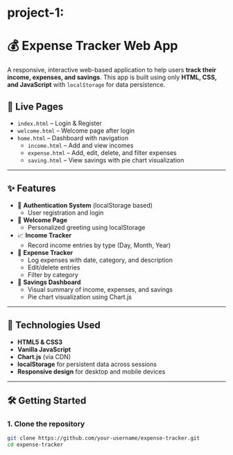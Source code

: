 # project-1:
# 💰 Expense Tracker Web App

A responsive, interactive web-based application to help users **track their income, expenses, and savings**. This app is built using only **HTML, CSS, and JavaScript** with `localStorage` for data persistence.

## 🔗 Live Pages

- `index.html` – Login & Register
- `welcome.html` – Welcome page after login
- `home.html` – Dashboard with navigation
  - `income.html` – Add and view incomes
  - `expense.html` – Add, edit, delete, and filter expenses
  - `saving.html` – View savings with pie chart visualization

---

## ✨ Features

- 🔐 **Authentication System** (localStorage based)
  - User registration and login
- 👤 **Welcome Page**
  - Personalized greeting using localStorage
- 📈 **Income Tracker**
  - Record income entries by type (Day, Month, Year)
- 💸 **Expense Tracker**
  - Log expenses with date, category, and description
  - Edit/delete entries
  - Filter by category
- 🏦 **Savings Dashboard**
  - Visual summary of income, expenses, and savings
  - Pie chart visualization using Chart.js

---

## 🧠 Technologies Used

- **HTML5 & CSS3**
- **Vanilla JavaScript**
- **Chart.js** (via CDN)
- **localStorage** for persistent data across sessions
- **Responsive design** for desktop and mobile devices

---

## 🛠️ Getting Started

### 1. Clone the repository

```bash
git clone https://github.com/your-username/expense-tracker.git
cd expense-tracker
